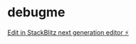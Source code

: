 # debugme

[Edit in StackBlitz next generation editor ⚡️](https://stackblitz.com/~/github.com/joselucas-coder/debugme)